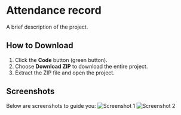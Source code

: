 # Attendance record
A brief description of the project.

## How to Download
1. Click the **Code** button (green button).
2. Choose **Download ZIP** to download the entire project.
3. Extract the ZIP file and open the project.

## Screenshots
Below are screenshots to guide you:
![Screenshot 1](screenshot1.png)
![Screenshot 2](screenshot2.png)
